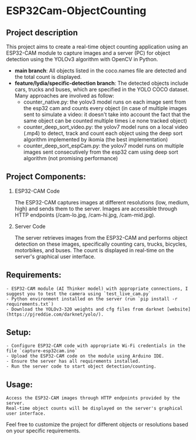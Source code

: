 # ESP32Cam-ObjectCounting

## Project description
This project aims to create a real-time object counting application using an ESP32-CAM module to capture images and a server (PC) for object detection using the YOLOv3 algorithm with OpenCV in Python. 
- **main branch**: All objects listed in the coco.names file are detected and the total count is displayed.
- **feature/lydia/specific-detection branch**: The detected objects include cars, trucks and buses, which are specified in the YOLO COCO dataset. Many approaches are involved as follow:
    - counter_native.py: the yolov3 model runs on each image sent from the esp32 cam and counts every object (in case of multiple images sent to simulate a video: it doesn't take into account the fact that the same object can be counted multiple times i.e none tracked object)
    - counter_deep_sort_video.py: the yolov7 model runs on a local video (.mp4) to detect, track and count each object using the deep sort algorithm implemented by ikomia (the best implementation)
    - counter_deep_sort_espCam.py: the yolov7 model runs on multiple images sent consecutively from the esp32 cam using deep sort algorithm (not promising performance)

## Project Components:
1. ESP32-CAM Code

    The ESP32-CAM captures images at different resolutions (low, medium, high) and sends them to the server.
    Images are accessible through HTTP endpoints (/cam-lo.jpg, /cam-hi.jpg, /cam-mid.jpg).

2. Server Code

    The server retrieves images from the ESP32-CAM and performs object detection on these images, specifically counting cars, trucks, bicycles, motorbikes, and buses.
    The count is displayed in real-time on the server's graphical user interface.

## Requirements:

    - ESP32-CAM module (AI Thinker model) with appropriate connections, I suggest you to test the camera using `test_live_cam.py`
    - Python environment installed on the server (run `pip install -r requirements.txt`)
    - Download the YOLOv3-320 weights and cfg files from darknet [website](https://pjreddie.com/darknet/yolo/).

## Setup:

    - Configure ESP32-CAM code with appropriate Wi-Fi credentials in the file `capture-esp32cam.ino`
    - Upload the ESP32-CAM code on the module using Arduino IDE. 
    - Ensure the server has all requirements installed.
    - Run the server code to start object detection/counting.

## Usage:

    Access the ESP32-CAM images through HTTP endpoints provided by the server.
    Real-time object counts will be displayed on the server's graphical user interface.

Feel free to customize the project for different objects or resolutions based on your specific requirements.
